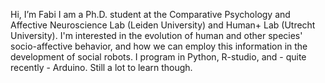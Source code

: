 Hi, I’m Fabi
I am a Ph.D. student at the Comparative Psychology and Affective Neuroscience Lab (Leiden University) and Human+ Lab (Utrecht University). I'm interested in the evolution of human and other species' socio-affective behavior, and how we can employ this information in the development of social robots. I program in Python, R-studio, and - quite recently - Arduino. Still a lot to learn though. 


<!---
Darth-Fab/Darth-Fab is a ✨ special ✨ repository because its `README.md` (this file) appears on your GitHub profile.
You can click the Preview link to take a look at your changes.
--->

